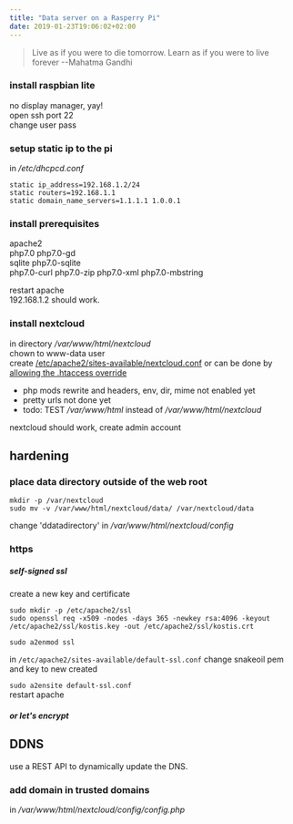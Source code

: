 ```yaml
---
title: "Data server on a Rasperry Pi"
date: 2019-01-23T19:06:02+02:00
---
```


> Live as if you were to die tomorrow. Learn as if you were to live forever --Mahatma Gandhi

### install raspbian lite
no display manager, yay!  
open ssh port 22  
change user pass

### setup static ip to the pi
in */etc/dhcpcd.conf*
```
static ip_address=192.168.1.2/24
static routers=192.168.1.1
static domain_name_servers=1.1.1.1 1.0.0.1
```

### install prerequisites
apache2  
php7.0 php7.0-gd  
sqlite php7.0-sqlite  
php7.0-curl php7.0-zip php7.0-xml php7.0-mbstring  

restart apache  
192.168.1.2 should work.

### install nextcloud
in directory */var/www/html/nextcloud*  
chown to www-data user  
create [/etc/apache2/sites-available/nextcloud.conf](https://docs.nextcloud.com/server/stable/admin_manual/installation/source_installation.html#apache-web-server-configuration)
or can be done by [allowing the .htaccess override](https://pimylifeup.com/raspberry-pi-nextcloud-server/)

* php mods rewrite and headers, env, dir, mime not enabled yet
* pretty urls not done yet
* todo: TEST */var/www/html* instead of */var/www/html/nextcloud*

nextcloud should work, create admin account

## hardening
### place data directory outside of the web root
```
mkdir -p /var/nextcloud
sudo mv -v /var/www/html/nextcloud/data/ /var/nextcloud/data
```
change 'ddatadirectory' in */var/www/html/nextcloud/config*

### https
##### self-signed ssl
create a new key and certificate
```
sudo mkdir -p /etc/apache2/ssl
sudo openssl req -x509 -nodes -days 365 -newkey rsa:4096 -keyout /etc/apache2/ssl/kostis.key -out /etc/apache2/ssl/kostis.crt

sudo a2enmod ssl
```
in `/etc/apache2/sites-available/default-ssl.conf` change snakeoil pem and key to new created  

`sudo a2ensite default-ssl.conf`  
restart apache

##### or let's encrypt

## DDNS
use a REST API to dynamically update the DNS.

### add domain in trusted domains
in */var/www/html/nextcloud/config/config.php*
